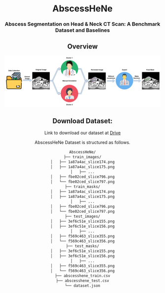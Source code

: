 <div align="center">
<h1>AbscessHeNe</h1>
<h3>Abscess Segmentation on Head & Neck CT Scan: A Benchmark Dataset and Baselines</h3>

## Overview
<div align="center">
<img src="process.png" />
</div>

## Download Dataset:
Link to download our dataset at [Drive](https://drive.google.com/drive/folders/1_vLDHuEjtUMyLOpkKBugvrN9jHO5YQTM?usp=sharing)

AbscessHeNe Dataset is structured as follows.

```
AbscessHeNe/
├── train_images/
│   ├── 1a87a4ac_slice174.png
│   ├── 1a87a4ac_slice175.png
│   ├── ...
│   ├── fbe02ced_slice796.png
│   └── fbe02ced_slice797.png
├── train_masks/
│   ├── 1a87a4ac_slice174.png
│   ├── 1a87a4ac_slice175.png
│   ├── ...
│   ├── fbe02ced_slice796.png
│   └── fbe02ced_slice797.png
├── test_images/
│   ├── 3ef6c51e_slice155.png
│   ├── 3ef6c51e_slice156.png
│   ├── ...
│   ├── f569c463_slice355.png
│   └── f569c463_slice356.png
├── test_masks/
│   ├── 3ef6c51e_slice155.png
│   ├── 3ef6c51e_slice156.png
│   ├── ...
│   ├── f569c463_slice355.png
│   └── f569c463_slice356.png
├── abscesshene_train.csv
├── abscesshene_test.csv
└── dataset.json
```
